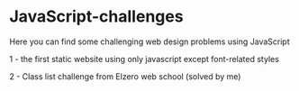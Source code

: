 # JavaScript-challenges
Here you can find some challenging web design problems using JavaScript 


1 - the first static website using only javascript except font-related styles

2 - Class list challenge from Elzero web school (solved by me)
